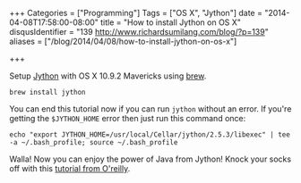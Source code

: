 +++
Categories = ["Programming"]
Tags = ["OS X", "Jython"]
date = "2014-04-08T17:58:00-08:00"
title = "How to install Jython on OS X"
disqusIdentifier = "139 http://www.richardsumilang.com/blog/?p=139"
aliases = ["/blog/2014/04/08/how-to-install-jython-on-os-x"]

+++

[1]: http://jython.org/ "Jython"
[2]: http://brew.sh/ "Homebrew"
[3]: http://oreilly.com/catalog/jythoness/chapter/ch01.html "Jython Book"

Setup [Jython][1] with OS X 10.9.2 Mavericks using [brew][2].

<pre><code class="language-bash" title="Install">brew install jython</code></pre>

<!--more-->

You can end this tutorial now if you can run `jython` without an error. If
you're getting the `$JYTHON_HOME` error then just run this command once:

<pre><code class="language-bash" title="$JYTHON_HOME">echo "export JYTHON_HOME=/usr/local/Cellar/jython/2.5.3/libexec" | tee -a ~/.bash_profile; source ~/.bash_profile</code></pre>

Walla! Now you can enjoy the power of Java from Jython! Knock your socks off
with this [tutorial from O'reilly][3].
